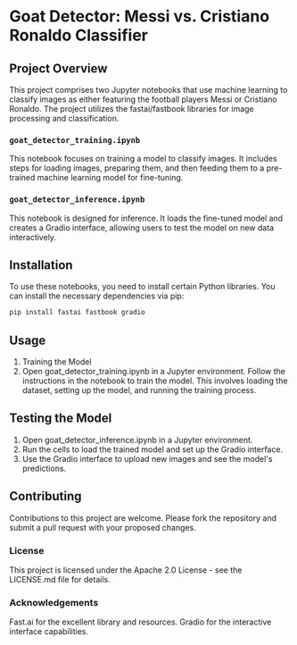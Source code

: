 # Goat Detector: Messi vs. Cristiano Ronaldo Classifier

## Project Overview
This project comprises two Jupyter notebooks that use machine learning to classify images as either featuring the football players Messi or Cristiano Ronaldo. The project utilizes the fastai/fastbook libraries for image processing and classification.

### `goat_detector_training.ipynb`
This notebook focuses on training a model to classify images. It includes steps for loading images, preparing them, and then feeding them to a pre-trained machine learning model for fine-tuning.

### `goat_detector_inference.ipynb`
This notebook is designed for inference. It loads the fine-tuned model and creates a Gradio interface, allowing users to test the model on new data interactively.

## Installation
To use these notebooks, you need to install certain Python libraries. You can install the necessary dependencies via pip:

```bash
pip install fastai fastbook gradio
```

## Usage
1. Training the Model
2. Open goat_detector_training.ipynb in a Jupyter environment.
Follow the instructions in the notebook to train the model. This involves loading the dataset, setting up the model, and running the training process.

## Testing the Model
1. Open goat_detector_inference.ipynb in a Jupyter environment.
2. Run the cells to load the trained model and set up the Gradio interface.
3. Use the Gradio interface to upload new images and see the model's predictions.
   
## Contributing
Contributions to this project are welcome. Please fork the repository and submit a pull request with your proposed changes.

### License
This project is licensed under the Apache 2.0 License - see the LICENSE.md file for details.

### Acknowledgements
Fast.ai for the excellent library and resources.
Gradio for the interactive interface capabilities.